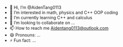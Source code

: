 - 👋 Hi, I’m @AidenTang0113
- 👀 I’m interested in math, physics and C++ OOP coding
- 🌱 I’m currently learning C++ and calculus
- 💞️ I’m looking to collaborate on ...
- 📫 How to reach me Aidentang0113@outlook.com
- 😄 Pronouns: ...
- ⚡ Fun fact: ...

<!---
AidenTang0113/AidenTang0113 is a ✨ special ✨ repository because its `README.md` (this file) appears on your GitHub profile.
You can click the Preview link to take a look at your changes.
--->
